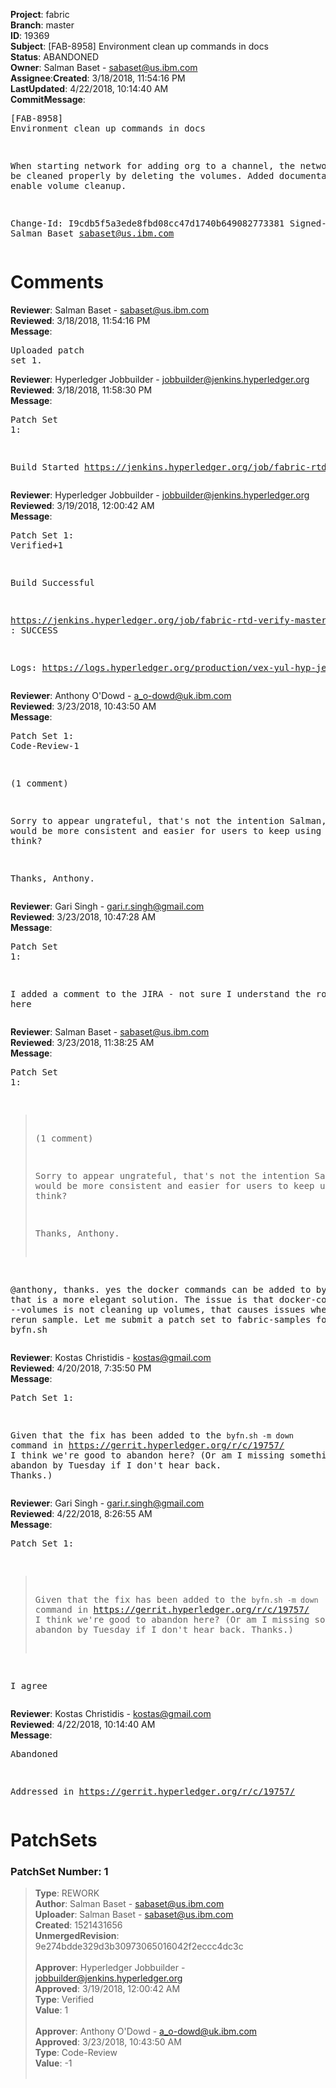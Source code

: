 <strong>Project</strong>: fabric</br><strong>Branch</strong>: master<br><strong>ID</strong>: 19369<br><strong>Subject</strong>: [FAB-8958] Environment clean up commands in docs<br><strong>Status</strong>: ABANDONED<br><strong>Owner</strong>: Salman Baset - sabaset@us.ibm.com<br><strong>Assignee</strong>:<strong>Created</strong>: 3/18/2018, 11:54:16 PM<br><strong>LastUpdated</strong>: 4/22/2018, 10:14:40 AM<br><strong>CommitMessage</strong>:<br><pre>[FAB-8958] Environment clean up commands in docs

When starting network for adding org to a channel, the network should be
cleaned properly by deleting the volumes. Added documentation to enable
volume cleanup.

Change-Id: I9cdb5f5a3ede8fbd08cc47d1740b649082773381
Signed-off-by: Salman Baset <sabaset@us.ibm.com>
</pre><h1>Comments</h1><strong>Reviewer</strong>: Salman Baset - sabaset@us.ibm.com<br><strong>Reviewed</strong>: 3/18/2018, 11:54:16 PM<br><strong>Message</strong>: <pre>Uploaded patch set 1.</pre><strong>Reviewer</strong>: Hyperledger Jobbuilder - jobbuilder@jenkins.hyperledger.org<br><strong>Reviewed</strong>: 3/18/2018, 11:58:30 PM<br><strong>Message</strong>: <pre>Patch Set 1:

Build Started https://jenkins.hyperledger.org/job/fabric-rtd-verify-master/361/</pre><strong>Reviewer</strong>: Hyperledger Jobbuilder - jobbuilder@jenkins.hyperledger.org<br><strong>Reviewed</strong>: 3/19/2018, 12:00:42 AM<br><strong>Message</strong>: <pre>Patch Set 1: Verified+1

Build Successful 

https://jenkins.hyperledger.org/job/fabric-rtd-verify-master/361/ : SUCCESS

Logs: https://logs.hyperledger.org/production/vex-yul-hyp-jenkins-3/fabric-rtd-verify-master/361</pre><strong>Reviewer</strong>: Anthony O'Dowd - a_o-dowd@uk.ibm.com<br><strong>Reviewed</strong>: 3/23/2018, 10:43:50 AM<br><strong>Message</strong>: <pre>Patch Set 1: Code-Review-1

(1 comment)

Sorry to appear ungrateful, that's not the intention Salman, but it would be more consistent and easier for users to keep using byfn, I think?

Thanks, Anthony.</pre><strong>Reviewer</strong>: Gari Singh - gari.r.singh@gmail.com<br><strong>Reviewed</strong>: 3/23/2018, 10:47:28 AM<br><strong>Message</strong>: <pre>Patch Set 1:

I added a comment to the JIRA - not sure I understand the root issue here</pre><strong>Reviewer</strong>: Salman Baset - sabaset@us.ibm.com<br><strong>Reviewed</strong>: 3/23/2018, 11:38:25 AM<br><strong>Message</strong>: <pre>Patch Set 1:

> (1 comment)
 > 
 > Sorry to appear ungrateful, that's not the intention Salman, but it
 > would be more consistent and easier for users to keep using byfn, I
 > think?
 > 
 > Thanks, Anthony.

@anthony, thanks. yes the docker commands can be added to byfn.sh and that is a more elegant solution. The issue is that docker-compose down --volumes is not cleaning up volumes, that causes issues when trying to rerun sample. Let me submit a patch set to fabric-samples for byfn.sh</pre><strong>Reviewer</strong>: Kostas Christidis - kostas@gmail.com<br><strong>Reviewed</strong>: 4/20/2018, 7:35:50 PM<br><strong>Message</strong>: <pre>Patch Set 1:

Given that the fix has been added to the `byfn.sh -m down` command in https://gerrit.hyperledger.org/r/c/19757/ I think we're good to abandon here? (Or am I missing something? Will abandon by Tuesday if I don't hear back. Thanks.)</pre><strong>Reviewer</strong>: Gari Singh - gari.r.singh@gmail.com<br><strong>Reviewed</strong>: 4/22/2018, 8:26:55 AM<br><strong>Message</strong>: <pre>Patch Set 1:

> Given that the fix has been added to the `byfn.sh -m down` command
 > in https://gerrit.hyperledger.org/r/c/19757/ I think we're good to
 > abandon here? (Or am I missing something? Will abandon by Tuesday
 > if I don't hear back. Thanks.)

I agree</pre><strong>Reviewer</strong>: Kostas Christidis - kostas@gmail.com<br><strong>Reviewed</strong>: 4/22/2018, 10:14:40 AM<br><strong>Message</strong>: <pre>Abandoned

Addressed in https://gerrit.hyperledger.org/r/c/19757/</pre><h1>PatchSets</h1><h3>PatchSet Number: 1</h3><blockquote><strong>Type</strong>: REWORK<br><strong>Author</strong>: Salman Baset - sabaset@us.ibm.com<br><strong>Uploader</strong>: Salman Baset - sabaset@us.ibm.com<br><strong>Created</strong>: 1521431656<br><strong>UnmergedRevision</strong>: 9e274bdde329d3b30973065016042f2eccc4dc3c<br><br><strong>Approver</strong>: Hyperledger Jobbuilder - jobbuilder@jenkins.hyperledger.org<br><strong>Approved</strong>: 3/19/2018, 12:00:42 AM<br><strong>Type</strong>: Verified<br><strong>Value</strong>: 1<br><br><strong>Approver</strong>: Anthony O'Dowd - a_o-dowd@uk.ibm.com<br><strong>Approved</strong>: 3/23/2018, 10:43:50 AM<br><strong>Type</strong>: Code-Review<br><strong>Value</strong>: -1<br><br></blockquote>